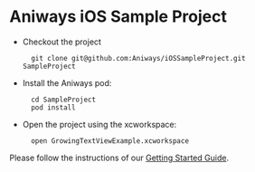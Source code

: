 Aniways iOS Sample Project
====

* Checkout the project  

        git clone git@github.com:Aniways/iOSSampleProject.git SampleProject
  
* Install the Aniways pod:  

        cd SampleProject
        pod install

* Open the project using the xcworkspace:  

        open GrowingTextViewExample.xcworkspace
        

Please follow the instructions of our [Getting Started Guide](http://www.aniways.com/docs).
